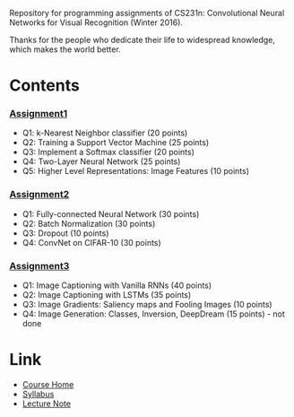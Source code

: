 Repository for programming assignments of CS231n: Convolutional Neural Networks for Visual Recognition (Winter 2016).

Thanks for the people who dedicate their life to widespread knowledge, which makes the world better.

# Contents
### [Assignment1](http://cs231n.github.io/assignments2016/assignment1/)
- Q1: k-Nearest Neighbor classifier (20 points)
- Q2: Training a Support Vector Machine (25 points)
- Q3: Implement a Softmax classifier (20 points)
- Q4: Two-Layer Neural Network (25 points)
- Q5: Higher Level Representations: Image Features (10 points)

### [Assignment2](http://cs231n.github.io/assignments2016/assignment2/)
- Q1: Fully-connected Neural Network (30 points)
- Q2: Batch Normalization (30 points)
- Q3: Dropout (10 points)
- Q4: ConvNet on CIFAR-10 (30 points)

### [Assignment3](http://cs231n.github.io/assignments2016/assignment3/)
- Q1: Image Captioning with Vanilla RNNs (40 points)
- Q2: Image Captioning with LSTMs (35 points)
- Q3: Image Gradients: Saliency maps and Fooling Images (10 points)
- Q4: Image Generation: Classes, Inversion, DeepDream (15 points) - not done

# Link
- [Course Home](http://cs231n.stanford.edu/)
- [Syllabus](http://cs231n.stanford.edu/syllabus.html)
- [Lecture Note](http://cs231n.github.io/)

